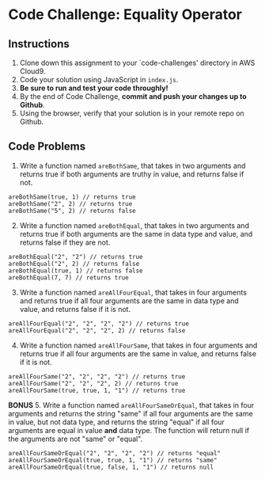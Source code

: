 # Code Challenge: Equality Operator

## Instructions

1. Clone down this assignment to your `code-challenges' directory in AWS Cloud9.  
2. Code your solution using JavaScript in `index.js`. 
3. **Be sure to run and test your code throughly!**
4. By the end of Code Challenge, **commit and push your changes up to Github**.
5. Using the browser, verify that your solution is in your remote repo on Github.

## Code Problems

1. Write a function named `areBothSame`, that takes in two arguments and returns true if both arguments are truthy in value, and returns false if not. 
```
areBothSame(true, 1) // returns true
areBothSame("2", 2) // returns true
areBothSame("5", 2) // returns false
```

2. Write a function named `areBothEqual`, that takes in two arguments and returns true if both arguments are the same in data type and value, and returns false if they are not.
```
areBothEqual("2", "2") // returns true
areBothEqual("2", 2) // returns false 
areBothEqual(true, 1) // returns false 
areBothEqual(7, 7) // returns true  
```

3. Write a function named `areAllFourEqual`, that takes in four arguments and returns true if all four arguments are the same in data type and value, and returns false if it is not. 
```
areAllFourEqual("2", "2", "2", "2") // returns true
areAllFourEqual("2", "2", "2", 2) // returns false 
```

4. Write a function named `areAllFourSame`, that takes in four arguments and returns true if all four arguments are the same in value, and returns false if it is not. 
``` 
areAllFourSame("2", "2", "2", "2") // returns true
areAllFourSame("2", "2", "2", 2) // returns true 
areAllFourSame(true, true, 1, "1") // returns true
```
**BONUS**
5. Write a function named `areAllFourSameOrEqual`, that takes in four arguments and returns the string "same" if all four arguments are the same in value, but not data type, and returns the string "equal" if all four arguments are equal in value **and** data type. The function will return null if the arguments are not "same" or "equal".
```
areAllFourSameOrEqual("2", "2", "2", "2") // returns "equal"
areAllFourSameOrEqual(true, true, 1, "1") // returns "same"
areAllFourSameOrEqual(true, false, 1, "1") // returns null
```
